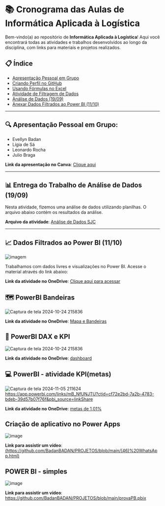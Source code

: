 # 📚 Cronograma das Aulas de Informática Aplicada à Logística

Bem-vindo(a) ao repositório de **Informática Aplicada à Logística**! Aqui você encontrará todas as atividades e trabalhos desenvolvidos ao longo da disciplina, com links para materiais e projetos realizados.

## 📋 Índice

- [Apresentação Pessoal em Grupo](#apresentação-pessoal-em-grupo)
- [Criando Perfil no GitHub](#criando-perfil-no-github)
- [Usando Fórmulas no Excel](#usando-fórmulas-no-excel)
- [Atividade de Filtragem de Dados](#atividade-de-filtragem-de-dados)
- [Análise de Dados (19/09)](#entrega-do-trabalho-de-análise-de-dados-1909)
- [Anexar Dados Filtrados ao Power BI (11/10)](#anexar-dados-filtrados-ao-powerbi-dados-livres-1110)

---

## 🔍 **Apresentação Pessoal em Grupo:**
- Evellyn Badan
- Lígia de Sá
- Leonardo Rocha
- Julio Braga

**Link da apresentação no Canva**: [Clique aqui](https://www.canva.com/design/DAGNZwywy3o/msgGjdCYuYnAUImQooENDg/edit?utm_content=DAGNZwywy3o&utm_campaign=designshare&utm_medium=link2&utm_source=sharebutton)

---

## 📊 **Entrega do Trabalho de Análise de Dados (19/09)**

Nesta atividade, fizemos uma análise de dados utilizando planilhas. O arquivo abaixo contém os resultados da análise.

**Arquivo da atividade**: [Análise de Dados SJC](https://github.com/BadanBADAN/INFORMATICA/blob/main/an%C3%A1lise%20de%20dados%20sjc.xlsx)

---

## 📈 **Dados Filtrados ao Power BI (11/10)**

![imagem](https://github.com/user-attachments/assets/72685fc8-f470-4af7-bbac-68d51a8a076e)

Trabalhamos com dados livres e visualizações no Power BI. Acesse o material através do link abaixo:

**Link da atividade no OneDrive**: [Clique aqui para acessar](https://fatecspgov-my.sharepoint.com/:u:/g/personal/evellyn_silva3_fatec_sp_gov_br/EdDYwQ6MzZtIh-NAOiO7VVgBcG80ZK1UZgEGSaA_qcoGCA?e=eoofRf)

## 🗺️ **PowerBI Bandeiras** 
![Captura de tela 2024-10-24 215836](https://github.com/user-attachments/assets/8f633e77-9ed0-4d0d-a67a-ff646641df2f)

**Link da atividade no OneDrive**: [Mapa e Bandeiras](https://github.com/BadanBADAN/PROJETOS/blob/main/BANDEIRASeMAPA%20(1).pbix)

## 🎯 **PowerBI DAX e KPI**
![Captura de tela 2024-10-24 215836](https://github.com/user-attachments/assets/e8c3a959-3b08-4fb9-b336-4efe75eeb342)

**Link da atividade no OneDrive**: [dashboard](https://github.com/BadanBADAN/PROJETOS/blob/main/filiaisDAX%201.pbix)

## 💻 **PowerBI - atividade KPI(metas)**
![Captura de tela 2024-11-05 211624](https://github.com/user-attachments/assets/e81beb8e-f662-473d-b86c-d500eb111c25)
https://app.powerbi.com/links/mB_NfUNJTU?ctid=cf72e2bd-7a2b-4783-bdeb-39d57b07f76f&pbi_source=linkShare

**Link da atividade no OneDrive**: [metas de 1,01%](https://github.com/BadanBADAN/PROJETOS/blob/main/atividade%20de%20meta.pbix)

## **Criação de aplicativo no Power Apps**
![image](https://github.com/user-attachments/assets/a43c27ae-fc0b-4185-9b1f-2be670803648)

**Link para assistir um vídeo**: [(https://github.com/BadanBADAN/PROJETOS/blob/main/(46)%20WhatsApp.html)](https://github.com/BadanBADAN/PROJETOS/blob/main/WhatsApp%20Video%202024-11-22%20at%2020.56.49.mp4)

## POWER BI - simples
![image](https://github.com/user-attachments/assets/cb610bbb-de2c-4764-8252-7cfdbf78b384)

**Link para assistir um vídeo**: https://github.com/BadanBADAN/PROJETOS/blob/main/provaPB.pbix






